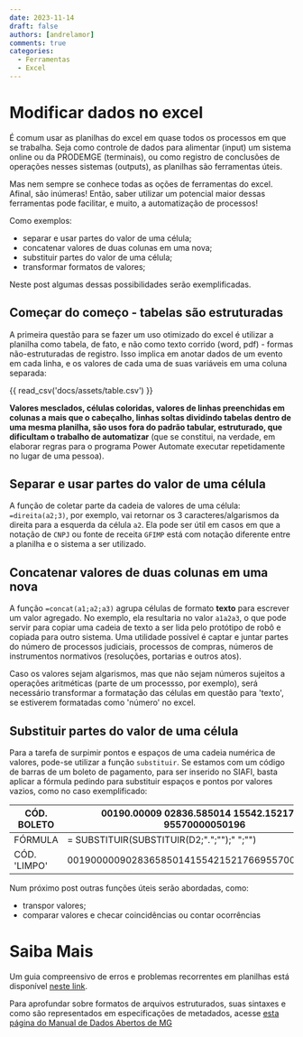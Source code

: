```yaml
---
date: 2023-11-14
draft: false
authors: [andrelamor]
comments: true
categories:
  - Ferramentas
  - Excel
---
```


# Modificar dados no excel

É comum usar as planilhas do excel em quase todos os processos em que se trabalha. Seja como controle de dados para alimentar (input) um sistema online ou da PRODEMGE (terminais), ou como registro de conclusões de operações nesses sistemas (outputs), as planilhas são ferramentas úteis.

Mas nem sempre se conhece todas as oções de ferramentas do excel. Afinal, são inúmeras! Então, saber utilizar um potencial maior dessas ferramentas pode facilitar, e muito, a automatização de processos!

Como exemplos:

- separar e usar partes do valor de uma célula;
- concatenar valores de duas colunas em uma nova;
- substituir partes do valor de uma célula;
- transformar formatos de valores;


Neste post algumas dessas possibilidades serão exemplificadas.

<!-- more -->

## Começar do começo - tabelas são estruturadas

A primeira questão para se fazer um uso otimizado do excel é utilizar a planilha como tabela, de fato, e não como texto corrido (word, pdf) - formas não-estruturadas de registro. Isso implica em anotar dados de um evento em cada linha, e os valores de cada uma de suas variáveis em uma coluna separada:

{{ read_csv('docs/assets/table.csv') }}

**Valores mesclados, células coloridas, valores de linhas preenchidas em colunas a mais que o cabeçalho, linhas soltas dividindo tabelas dentro de uma mesma planilha, são usos fora do padrão tabular, estruturado, que dificultam o trabalho de automatizar** (que se constitui, na verdade, em elaborar regras para o programa Power Automate executar repetidamente no lugar de uma pessoa).

## Separar e usar partes do valor de uma célula

A função de coletar parte da cadeia de valores de uma célula:
`=direita(a2;3)`, por exemplo, vai retornar os 3 caracteres/algarismos da direita para a esquerda da célula `a2`. Ela pode ser útil em casos em que a notação de `CNPJ` ou fonte de receita `GFIMP` está com notação diferente entre a planilha e o sistema a ser utilizado.

## Concatenar valores de duas colunas em uma nova

A função `=concat(a1;a2;a3)` agrupa células de formato **texto** para escrever um valor agregado. No exemplo, ela resultaria no valor `a1a2a3`, o que pode servir para copiar uma cadeia de texto a ser lida pelo protótipo de robô e copiada para outro sistema. Uma utilidade possível é captar e juntar partes do número de processos judiciais, processos de compras, números de instrumentos normativos (resoluções, portarias e outros atos).

Caso os valores sejam algarismos, mas que não sejam números sujeitos a operações aritméticas (parte de um processso, por exemplo), será necessário transformar a formatação das células em questão para 'texto', se estiverem formatadas como 'número' no excel.

## Substituir partes do valor de uma célula

Para a tarefa de surpimir pontos e espaços de uma cadeia numérica de valores, pode-se utilizar a função `substituir`. Se estamos com um código de barras de um boleto de pagamento, para ser inserido no SIAFI, basta aplicar a fórmula pedindo para substituir espaços e pontos por valores vazios, como no caso exemplificado:

| CÓD. BOLETO | 00190.00009 02836.585014 15542.152176 6 95570000050196 |
| ----------- | ------------------------------------ |
| FÓRMULA     | = SUBSTITUIR(SUBSTITUIR(D2;".";"");" ";"")  |
| CÓD. 'LIMPO'| 00190000090283658501415542152176695570000050196 |


Num próximo post outras funções úteis serão abordadas, como:

- transpor valores;
- comparar valores e checar coincidências ou contar ocorrências

# Saiba Mais

Um guia compreensivo de erros e problemas recorrentes em planilhas está disponível [neste link](https://escoladedados.org/tutoriais/guia-quartz-para-limpeza-de-dados/).

Para aprofundar sobre formatos de arquivos estruturados, suas sintaxes e como são representados em especificações de metadados, acesse [esta página do Manual de Dados Abertos de MG](https://transparencia-mg.github.io/manual-dados-mg/0.1/2.%20Ciclo%20de%20publica%C3%A7%C3%A3o%20de%20dados/007_documentacao/#metadados-no-portal-de-dados-abertos-de-minas-gerais)
